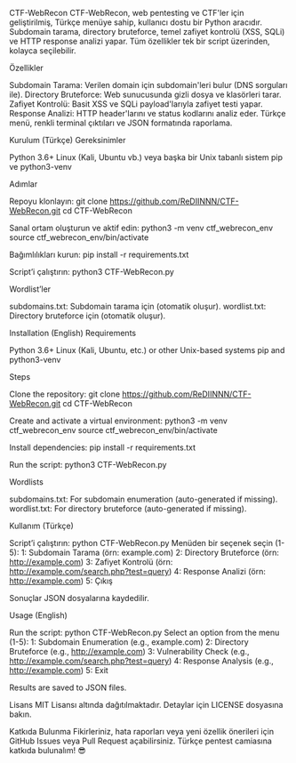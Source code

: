 CTF-WebRecon
CTF-WebRecon, web pentesting ve CTF'ler için geliştirilmiş, Türkçe menüye sahip, kullanıcı dostu bir Python aracıdır. Subdomain tarama, directory bruteforce, temel zafiyet kontrolü (XSS, SQLi) ve HTTP response analizi yapar. Tüm özellikler tek bir script üzerinden, kolayca seçilebilir.

Özellikler

Subdomain Tarama: Verilen domain için subdomain'leri bulur (DNS sorguları ile).
Directory Bruteforce: Web sunucusunda gizli dosya ve klasörleri tarar.
Zafiyet Kontrolü: Basit XSS ve SQLi payload'larıyla zafiyet testi yapar.
Response Analizi: HTTP header'larını ve status kodlarını analiz eder.
Türkçe menü, renkli terminal çıktıları ve JSON formatında raporlama.


Kurulum (Türkçe)
Gereksinimler

Python 3.6+
Linux (Kali, Ubuntu vb.) veya başka bir Unix tabanlı sistem
pip ve python3-venv

Adımlar

Repoyu klonlayın:
git clone https://github.com/ReDIINNN/CTF-WebRecon.git
cd CTF-WebRecon


Sanal ortam oluşturun ve aktif edin:
python3 -m venv ctf_webrecon_env
source ctf_webrecon_env/bin/activate


Bağımlılıkları kurun:
pip install -r requirements.txt


Script’i çalıştırın:
python3 CTF-WebRecon.py



Wordlist’ler

subdomains.txt: Subdomain tarama için (otomatik oluşur).
wordlist.txt: Directory bruteforce için (otomatik oluşur).


Installation (English)
Requirements

Python 3.6+
Linux (Kali, Ubuntu, etc.) or other Unix-based systems
pip and python3-venv

Steps

Clone the repository:
git clone https://github.com/ReDIINNN/CTF-WebRecon.git
cd CTF-WebRecon


Create and activate a virtual environment:
python3 -m venv ctf_webrecon_env
source ctf_webrecon_env/bin/activate


Install dependencies:
pip install -r requirements.txt


Run the script:
python3 CTF-WebRecon.py



Wordlists

subdomains.txt: For subdomain enumeration (auto-generated if missing).
wordlist.txt: For directory bruteforce (auto-generated if missing).


Kullanım (Türkçe)

Script’i çalıştırın: python CTF-WebRecon.py
Menüden bir seçenek seçin (1-5):
1: Subdomain Tarama (örn: example.com)
2: Directory Bruteforce (örn: http://example.com)
3: Zafiyet Kontrolü (örn: http://example.com/search.php?test=query)
4: Response Analizi (örn: http://example.com)
5: Çıkış


Sonuçlar JSON dosyalarına kaydedilir.


Usage (English)

Run the script: python CTF-WebRecon.py
Select an option from the menu (1-5):
1: Subdomain Enumeration (e.g., example.com)
2: Directory Bruteforce (e.g., http://example.com)
3: Vulnerability Check (e.g., http://example.com/search.php?test=query)
4: Response Analysis (e.g., http://example.com)
5: Exit


Results are saved to JSON files.


Lisans
MIT Lisansı altında dağıtılmaktadır. Detaylar için LICENSE dosyasına bakın.

Katkıda Bulunma
Fikirleriniz, hata raporları veya yeni özellik önerileri için GitHub Issues veya Pull Request açabilirsiniz. Türkçe pentest camiasına katkıda bulunalım! 😎
